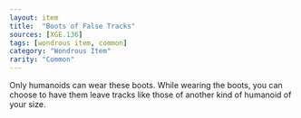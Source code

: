 ```yaml
---
layout: item
title:  "Boots of False Tracks"
sources: [XGE.136]
tags: [wondrous item, common]
category: "Wondrous Item"
rarity: "Common"
---
```


Only humanoids can wear these boots. While wearing the boots, you can choose to have them leave tracks like those of another kind of humanoid of your size.